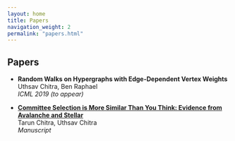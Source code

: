 ```yaml
---
layout: home
title: Papers
navigation_weight: 2
permalink: "papers.html"
---
```


## Papers

* **Random Walks on Hypergraphs with Edge-Dependent Vertex Weights**  
Uthsav Chitra, Ben Raphael  
_ICML 2019 (to appear)_

* [**Committee Selection is More Similar Than You Think: Evidence from Avalanche and Stellar**](https://arxiv.org/abs/1904.09839)  
Tarun Chitra, Uthsav Chitra  
_Manuscript_  